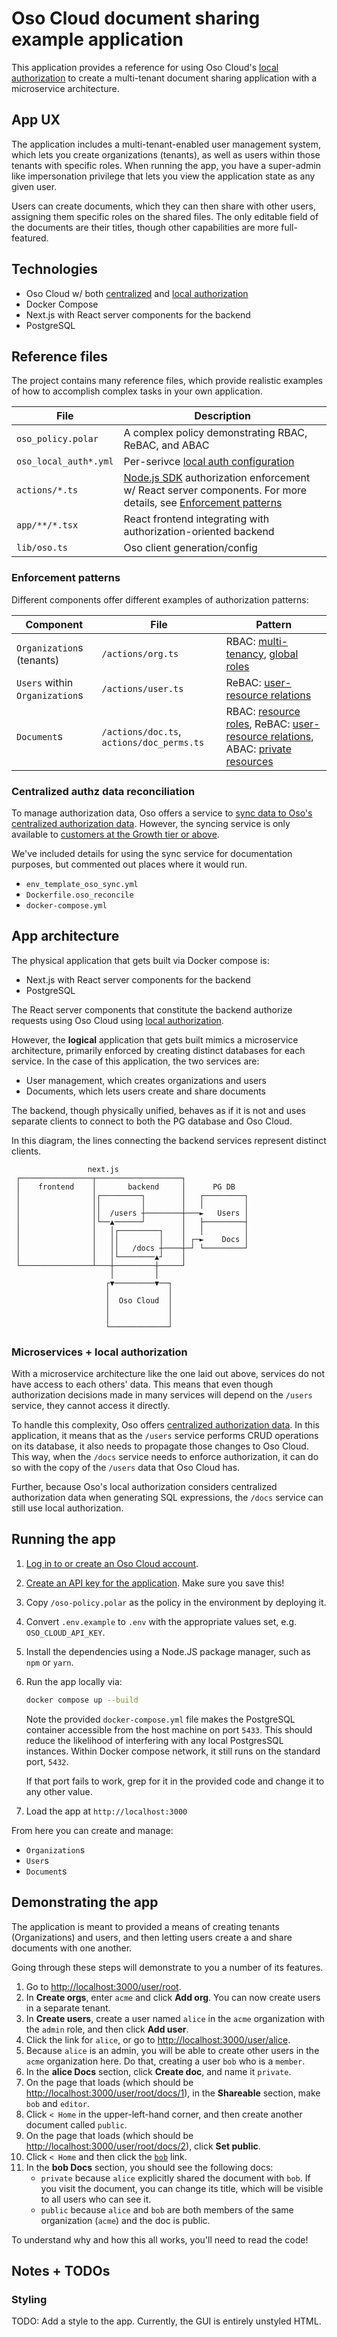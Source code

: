 # Oso Cloud document sharing example application

This application provides a reference for using Oso Cloud's [local
authorization](https://www.osohq.com/docs/reference/authorization-data/local-authorization)
to create a multi-tenant document sharing application with a microservice
architecture.

## App UX

The application includes a multi-tenant-enabled user management system, which
lets you create organizations (tenants), as well as users within those tenants
with specific roles. When running the app, you have a super-admin like
impersonation privilege that lets you view the application state as any given
user.

Users can create documents, which they can then share with other users,
assigning them specific roles on the shared files. The only editable field of
the documents are their titles, though other capabilities are more
full-featured.

## Technologies

- Oso Cloud w/ both
  [centralized](https://www.osohq.com/docs/authorization-data/centralized) and
  [local
  authorization](https://www.osohq.com/docs/reference/authorization-data/local-authorization)
- Docker Compose
- Next.js with React server components for the backend
- PostgreSQL

## Reference files

The project contains many reference files, which provide realistic examples of
how to accomplish complex tasks in your own application.

| File                  | Description                                                                                                                                                                                          |
| --------------------- | ---------------------------------------------------------------------------------------------------------------------------------------------------------------------------------------------------- |
| `oso_policy.polar`    | A complex policy demonstrating RBAC, ReBAC, and ABAC                                                                                                                                                 |
| `oso_local_auth*.yml` | Per-serivce [local auth configuration](https://www.osohq.com/docs/authorization-data/local-authorization#config)                                                                                     |
| `actions/*.ts`        | [Node.js SDK](https://www.osohq.com/docs/app-integration/client-apis/node) authorization enforcement w/ React server components. For more details, see [Enforcement patterns](#enforcement-patterns) |
| `app/**/*.tsx`        | React frontend integrating with authorization-oriented backend                                                                                                                                       |
| `lib/oso.ts`          | Oso client generation/config                                                                                                                                                                         |

### Enforcement patterns

Different components offer different examples of authorization patterns:

| Component                      | File                                      | Pattern                                                                             |
| ------------------------------ | ----------------------------------------- | ----------------------------------------------------------------------------------- |
| `Organization`s (tenants)      | `/actions/org.ts`                         | RBAC: [multi-tenancy], [global roles]                                               |
| `Users` within `Organization`s | `/actions/user.ts`                        | ReBAC: [user-resource relations]                                                    |
| `Document`s                    | `/actions/doc.ts`, `actions/doc_perms.ts` | RBAC: [resource roles], ReBAC: [user-resource relations], ABAC: [private resources] |

[global roles]: https://www.osohq.com/docs/guides/role-based-access-control-rbac/globalroles
[multi-tenancy]: https://www.osohq.com/docs/guides/role-based-access-control-rbac/roles
[private resources]: https://www.osohq.com/docs/guides/attribute-based-access-control-abac/public
[resource roles]: https://www.osohq.com/docs/guides/role-based-access-control-rbac/resourcespecific
[user-resource relations]: https://www.osohq.com/docs/guides/relationship-based-access-control-rebac/ownership

### Centralized authz data reconciliation

To manage authorization data, Oso offers a service to [sync data to Oso's
centralized authorization
data](https://www.osohq.com/docs/authorization-data/centralized/manage-centralized-authz-data/sync-data#sync-facts-in-production).
However, the syncing service is only available to [customers at the Growth tier
or above](https://www.osohq.com/pricing).

We've included details for using the sync service for documentation purposes,
but commented out places where it would run.

- `env_template_oso_sync.yml`
- `Dockerfile.oso_reconcile`
- `docker-compose.yml`

## App architecture

The physical application that gets built via Docker compose is:

- Next.js with React server components for the backend
- PostgreSQL

The React server components that constitute the backend authorize requests using
Oso Cloud using [local
authorization](https://www.osohq.com/docs/reference/authorization-data/local-authorization).

However, the **logical** application that gets built mimics a microservice
architecture, primarily enforced by creating distinct databases for each
service. In the case of this application, the two services are:

- User management, which creates organizations and users
- Documents, which lets users create and share documents

The backend, though physically unified, behaves as if it is not and uses
separate clients to connect to both the PG database and Oso Cloud.

In this diagram, the lines connecting the backend services represent distinct
clients.

```
                 next.js
 ┌────────────────┬───────────────────┐
 │    frontend    │       backend     │      PG DB
 │                │┌─────────┐        │   ┌─────────┐
 │                ││         │        │   │         │
 │                ││  /users ┼────────┼───►   Users │
 │                │└──▲──────┘        │   ├─────────┤
 │                │   │┌─────────┐    │   │         │
 │                │   ││         │    │ ┌─►    Docs │
 │                │   ││   /docs ┼────┼─┘ └─────────┘
 │                │   │└────────▲┘    │
 └────────────────┴───┼─────────┼─────┘
                      │         │
                     ┌▼─────────▼──┐
                     │             │
                     │  Oso Cloud  │
                     │             │
                     │             │
                     └─────────────┘
```

### Microservices + local authorization

With a microservice architecture like the one laid out above, services do not
have access to each others' data. This means that even though authorization
decisions made in many services will depend on the `/users` service, they cannot
access it directly.

To handle this complexity, Oso offers [centralized authorization
data](https://www.osohq.com/docs/authorization-data/centralized). In this
application, it means that as the `/users` service performs CRUD operations on
its database, it also needs to propagate those changes to Oso Cloud. This way,
when the `/docs` service needs to enforce authorization, it can do so with the
copy of the `/users` data that Oso Cloud has.

Further, because Oso's local authorization considers centralized authorization
data when generating SQL expressions, the `/docs` service can still use local
authorization.

## Running the app

1. [Log in to or create an Oso Cloud account](https://ui.osohq.com/).
1. [Create an API key for the
   application](https://www.osohq.com/docs/guides/production/manage-organization-settings#create-new-api-keys).
   Make sure you save this!
1. Copy `/oso-policy.polar` as the policy in the environment by deploying it.
1. Convert `.env.example` to `.env` with the appropriate values set, e.g.
   `OSO_CLOUD_API_KEY`.
1. Install the dependencies using a Node.JS package manager, such as `npm` or
   `yarn`.
1. Run the app locally via:

   ```sh
   docker compose up --build
   ```

   Note the provided `docker-compose.yml` file makes the PostgreSQL container
   accessible from the host machine on port `5433`. This should reduce the
   likelihood of interfering with any local PostgresSQL instances. Within Docker
   compose network, it still runs on the standard port, `5432`.

   If that port fails to work, grep for it in the provided code and change it to
   any other value.

1. Load the app at `http://localhost:3000`

From here you can create and manage:

- `Organization`s
- `User`s
- `Document`s

## Demonstrating the app

The application is meant to provided a means of creating tenants (Organizations)
and users, and then letting users create a and share documents with one another.

Going through these steps will demonstrate to you a number of its features.

1. Go to <http://localhost:3000/user/root>.
1. In **Create orgs**, enter `acme` and click **Add org**. You can now create
   users in a separate tenant.
1. In **Create users**, create a user named `alice` in the `acme` organization
   with the `admin` role, and then click **Add user**.
1. Click the link for `alice`, or go to <http://localhost:3000/user/alice>.
1. Because `alice` is an admin, you will be able to create other users in the
   `acme` organization here. Do that, creating a user `bob` who is a `member`.
1. In the **alice Docs** section, click **Create doc**, and name it `private`.
1. On the page that loads (which should be
   <http://localhost:3000/user/root/docs/1>), in the **Shareable** section, make
   `bob` and `editor`.
1. Click `< Home` in the upper-left-hand corner, and then create another
   document called `public`.
1. On the page that loads (which should be
   <http://localhost:3000/user/root/docs/2>), click **Set public**.
1. Click `< Home` and then click the [`bob`](http://localhost:3000/user/bob)
   link.
1. In the **bob Docs** section, you should see the following docs:
   - `private` because `alice` explicitly shared the document with `bob`. If you
     visit the document, you can change its title, which will be visible to all
     users who can see it.
   - `public` because `alice` and `bob` are both members of the same
     organization (`acme`) and the doc is public.

To understand why and how this all works, you'll need to read the code!

## Notes + TODOs

### Styling

TODO: Add a style to the app. Currently, the GUI is entirely unstyled HTML.
